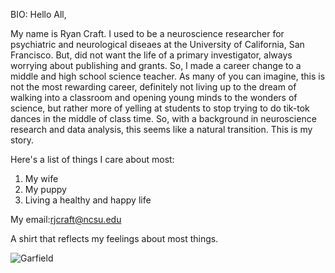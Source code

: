 BIO: Hello All,

My name is Ryan Craft.  I used to be a neuroscience researcher for psychiatric and neurological diseaes at the University of California, San Francisco.  But, did not want the life of a primary investigator, always worrying about publishing and grants.  So, I made a career change to a middle and high school science teacher. As many of you can imagine, this is not the most rewarding career, definitely not living up to the dream of walking into a classroom and opening young minds to the wonders of science, but rather more of yelling at students to stop trying to do tik-tok dances in the middle of class time.  So, with a background in neuroscience research and data analysis, this seems like a natural transition.  This is my story.

Here's a list of things I care about most:
1. My wife
2. My puppy
3. Living a healthy and happy life
   
My email:rjcraft@ncsu.edu

A shirt that reflects my feelings about most things.


![Garfield](https://vegatee.com/wp-content/uploads/2020/08/big-lots-grumpy-cat-and-garfield-i-hate-all-days-shirt-Shirt.jpg)

